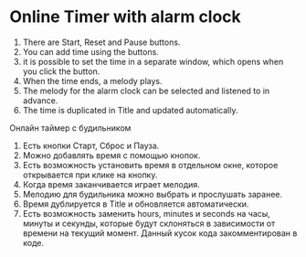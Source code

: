 <h1>Online Timer with alarm clock</h1>

1. There are Start, Reset and Pause buttons. 
2. You can add time using the buttons. 
3. it is possible to set the time in a separate window, which opens when you click the button.
4. When the time ends, a melody plays.
5. The melody for the alarm clock can be selected and listened to in advance.
5. The time is duplicated in Title and updated automatically.


Онлайн таймер с будильником
1. Есть кнопки Старт, Сброс и Пауза. 
2. Можно добавлять время с помощью кнопок. 
3. Есть возможность установить время в отдельном окне, которое открывается при клике на кнопку.
4. Когда время заканчивается играет мелодия.
5. Мелодию для будильника можно выбрать и прослушать заранее.
5. Время дублируется в Title и обновляется автоматически.
6. Есть возможность заменить hours, minutes и seconds на часы, минуты и секунды, которые будут склоняться в зависимости от времени на текущий момент. Данный кусок кода закомментирован в коде.

